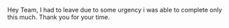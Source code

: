 Hey Team, I had to leave due to some urgency i was able to complete only this much.
Thank you for your time.
